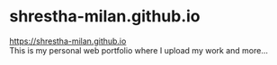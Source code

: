 # shrestha-milan.github.io
https://shrestha-milan.github.io
<br>
This is my personal web portfolio where I upload my work and more...

